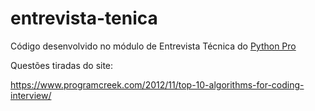 # entrevista-tenica
Código desenvolvido no módulo de Entrevista Técnica do [Python Pro](www.python.pro.br)

Questões tiradas do site:

https://www.programcreek.com/2012/11/top-10-algorithms-for-coding-interview/
